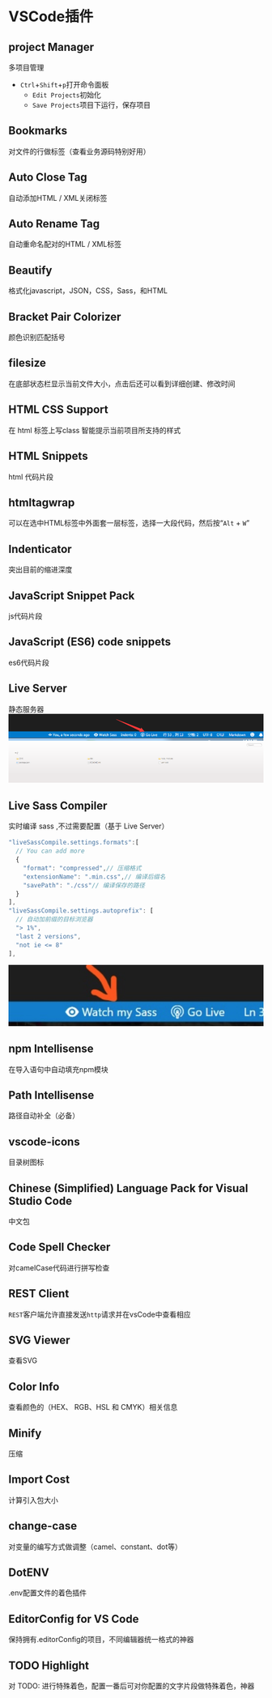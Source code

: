 # VSCode插件

## project Manager

多项目管理

- `Ctrl`+`Shift`+`p`打开命令面板
  - `Edit Projects`初始化
  - `Save Projects`项目下运行，保存项目

## Bookmarks

对文件的行做标签（查看业务源码特别好用）

## Auto Close Tag

自动添加HTML / XML关闭标签

## Auto Rename Tag

自动重命名配对的HTML / XML标签

## Beautify

格式化javascript，JSON，CSS，Sass，和HTML

## Bracket Pair Colorizer

颜色识别匹配括号

## filesize

在底部状态栏显示当前文件大小，点击后还可以看到详细创建、修改时间

## HTML CSS Support

在 html 标签上写class 智能提示当前项目所支持的样式

## HTML Snippets

html 代码片段

## htmltagwrap

可以在选中HTML标签中外面套一层标签，选择一大段代码，然后按“`Alt` + `W`”

## Indenticator

突出目前的缩进深度

## JavaScript Snippet Pack

js代码片段

## JavaScript (ES6) code snippets

es6代码片段

## Live Server

静态服务器
![使用](./img/20180806142450.png)
![使用](./img/20180806142553.png)

## Live Sass Compiler

实时编译 sass ,不过需要配置（基于 Live Server）

```js
"liveSassCompile.settings.formats":[
  // You can add more
  {
    "format": "compressed",// 压缩格式
    "extensionName": ".min.css",// 编译后缀名
    "savePath": "./css"// 编译保存的路径
  }
],
"liveSassCompile.settings.autoprefix": [
  // 自动加前缀的目标浏览器
  "> 1%",
  "last 2 versions",
  "not ie <= 8"
],
```

![使用](./img/15093281194279.jpg)

## npm Intellisense

在导入语句中自动填充npm模块

## Path Intellisense

路径自动补全（必备）

## vscode-icons

目录树图标

## Chinese (Simplified) Language Pack for Visual Studio Code

中文包

## Code Spell Checker

对camelCase代码进行拼写检查

## REST Client

`REST`客户端允许直接发送`http`请求并在vsCode中查看相应

## SVG Viewer

查看SVG

## Color Info

查看颜色的（HEX、 RGB、HSL 和 CMYK）相关信息

## Minify

压缩

## Import Cost

计算引入包大小

## change-case

对变量的编写方式做调整（camel、constant、dot等）

## DotENV

.env配置文件的着色插件

## EditorConfig for VS Code

保持拥有.editorConfig的项目，不同编辑器统一格式的神器

## TODO Highlight

对 TODO: 进行特殊着色，配置一番后可对你配置的文字片段做特殊着色，神器
